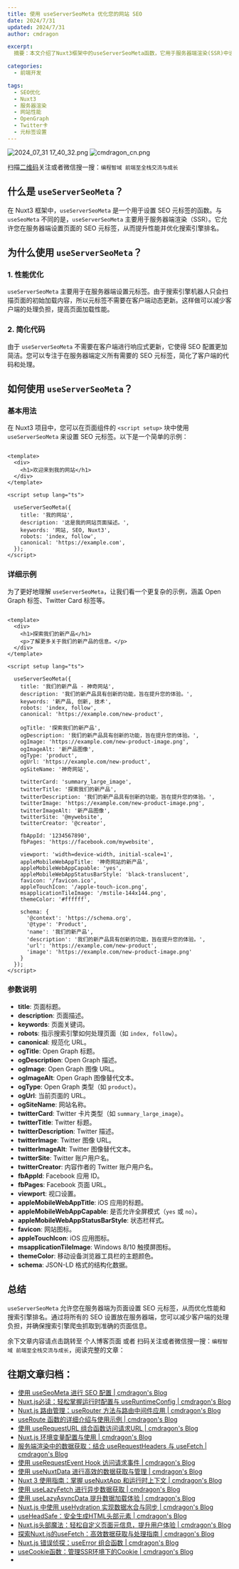 ```yaml
---
title: 使用 useServerSeoMeta 优化您的网站 SEO
date: 2024/7/31
updated: 2024/7/31
author: cmdragon

excerpt:
  摘要：本文介绍了Nuxt3框架中的useServerSeoMeta函数，它用于服务器端渲染(SSR)中设置SEO元标签，以优化性能和搜索引擎排名。内容包括其基本用法、详细示例及各参数说明，强调了服务器端设置元标签对性能的提升和代码简化的好处。

categories:
  - 前端开发

tags:
  - SEO优化
  - Nuxt3
  - 服务器渲染
  - 网站性能
  - OpenGraph
  - Twitter卡
  - 元标签设置
---
```


<img src="https://static.amd794.com/blog/images/2024_07_31 17_40_32.png@blog" title="2024_07_31 17_40_32.png" alt="2024_07_31 17_40_32.png"/>

<img src="https://static.amd794.com/blog/images/cmdragon_cn.png" title="cmdragon_cn.png" alt="cmdragon_cn.png"/>


扫描[二维码](https://static.amd794.com/blog/images/cmdragon_cn.png)关注或者微信搜一搜：`编程智域 前端至全栈交流与成长`

## 什么是 `useServerSeoMeta`？

在 Nuxt3 框架中，`useServerSeoMeta` 是一个用于设置 SEO 元标签的函数。与 `useSeoMeta` 不同的是，`useServerSeoMeta`
主要用于服务器端渲染（SSR）。它允许您在服务器端设置页面的 SEO 元标签，从而提升性能并优化搜索引擎排名。

## 为什么使用 `useServerSeoMeta`？

### 1. 性能优化

`useServerSeoMeta` 主要用于在服务器端设置元标签。由于搜索引擎机器人只会扫描页面的初始加载内容，所以元标签不需要在客户端动态更新。这样做可以减少客户端的处理负担，提高页面加载性能。

### 2. 简化代码

由于 `useServerSeoMeta` 不需要在客户端进行响应式更新，它使得 SEO 配置更加简洁。您可以专注于在服务器端定义所有需要的 SEO
元标签，简化了客户端的代码和处理。

## 如何使用 `useServerSeoMeta`？

### 基本用法

在 Nuxt3 项目中，您可以在页面组件的 `<script setup>` 块中使用 `useServerSeoMeta` 来设置 SEO 元标签。以下是一个简单的示例：

```vue

<template>
  <div>
    <h1>欢迎来到我的网站</h1>
  </div>
</template>

<script setup lang="ts">

  useServerSeoMeta({
    title: '我的网站',
    description: '这是我的网站页面描述。',
    keywords: '网站, SEO, Nuxt3',
    robots: 'index, follow',
    canonical: 'https://example.com',
  });
</script>
```

### 详细示例

为了更好地理解 `useServerSeoMeta`，让我们看一个更复杂的示例，涵盖 Open Graph 标签、Twitter Card 标签等。

```vue

<template>
  <div>
    <h1>探索我们的新产品</h1>
    <p>了解更多关于我们的新产品的信息。</p>
  </div>
</template>

<script setup lang="ts">

  useServerSeoMeta({
    title: '我们的新产品 - 神奇网站',
    description: '我们的新产品具有创新的功能，旨在提升您的体验。',
    keywords: '新产品, 创新, 技术',
    robots: 'index, follow',
    canonical: 'https://example.com/new-product',

    ogTitle: '探索我们的新产品',
    ogDescription: '我们的新产品具有创新的功能，旨在提升您的体验。',
    ogImage: 'https://example.com/new-product-image.png',
    ogImageAlt: '新产品图像',
    ogType: 'product',
    ogUrl: 'https://example.com/new-product',
    ogSiteName: '神奇网站',

    twitterCard: 'summary_large_image',
    twitterTitle: '探索我们的新产品',
    twitterDescription: '我们的新产品具有创新的功能，旨在提升您的体验。',
    twitterImage: 'https://example.com/new-product-image.png',
    twitterImageAlt: '新产品图像',
    twitterSite: '@mywebsite',
    twitterCreator: '@creator',

    fbAppId: '1234567890',
    fbPages: 'https://facebook.com/mywebsite',

    viewport: 'width=device-width, initial-scale=1',
    appleMobileWebAppTitle: '神奇网站的新产品',
    appleMobileWebAppCapable: 'yes',
    appleMobileWebAppStatusBarStyle: 'black-translucent',
    favicon: '/favicon.ico',
    appleTouchIcon: '/apple-touch-icon.png',
    msapplicationTileImage: '/mstile-144x144.png',
    themeColor: '#ffffff',

    schema: {
      '@context': 'https://schema.org',
      '@type': 'Product',
      'name': '我们的新产品',
      'description': '我们的新产品具有创新的功能，旨在提升您的体验。',
      'url': 'https://example.com/new-product',
      'image': 'https://example.com/new-product-image.png'
    }
  });
</script>
```

### 参数说明

- **title**: 页面标题。
- **description**: 页面描述。
- **keywords**: 页面关键词。
- **robots**: 指示搜索引擎如何处理页面（如 `index, follow`）。
- **canonical**: 规范化 URL。
- **ogTitle**: Open Graph 标题。
- **ogDescription**: Open Graph 描述。
- **ogImage**: Open Graph 图像 URL。
- **ogImageAlt**: Open Graph 图像替代文本。
- **ogType**: Open Graph 类型（如 `product`）。
- **ogUrl**: 当前页面的 URL。
- **ogSiteName**: 网站名称。
- **twitterCard**: Twitter 卡片类型（如 `summary_large_image`）。
- **twitterTitle**: Twitter 标题。
- **twitterDescription**: Twitter 描述。
- **twitterImage**: Twitter 图像 URL。
- **twitterImageAlt**: Twitter 图像替代文本。
- **twitterSite**: Twitter 账户用户名。
- **twitterCreator**: 内容作者的 Twitter 账户用户名。
- **fbAppId**: Facebook 应用 ID。
- **fbPages**: Facebook 页面 URL。
- **viewport**: 视口设置。
- **appleMobileWebAppTitle**: iOS 应用的标题。
- **appleMobileWebAppCapable**: 是否允许全屏模式（`yes` 或 `no`）。
- **appleMobileWebAppStatusBarStyle**: 状态栏样式。
- **favicon**: 网站图标。
- **appleTouchIcon**: iOS 应用图标。
- **msapplicationTileImage**: Windows 8/10 触摸屏图标。
- **themeColor**: 移动设备浏览器工具栏的主题颜色。
- **schema**: JSON-LD 格式的结构化数据。

## 总结

`useServerSeoMeta` 允许您在服务器端为页面设置 SEO 元标签，从而优化性能和搜索引擎排名。通过将所有的 SEO
设置放在服务器端，您可以减少客户端的处理负担，并确保搜索引擎爬虫抓取到准确的页面信息。

余下文章内容请点击跳转至 个人博客页面 或者 扫码关注或者微信搜一搜：`编程智域 前端至全栈交流与成长`，阅读完整的文章：

## 往期文章归档：

- [使用 useSeoMeta 进行 SEO 配置 | cmdragon's Blog](https://blog.cmdragon.cn/posts/4ab349e1f178/)
- [Nuxt.js必读：轻松掌握运行时配置与 useRuntimeConfig | cmdragon's Blog](https://blog.cmdragon.cn/posts/014b8d25b5e5/)
- [Nuxt.js 路由管理：useRouter 方法与路由中间件应用 | cmdragon's Blog](https://blog.cmdragon.cn/posts/ad9936895e09/)
- [useRoute 函数的详细介绍与使用示例 | cmdragon's Blog](https://blog.cmdragon.cn/posts/eb8617e107bf/)
- [使用 useRequestURL 组合函数访问请求URL | cmdragon's Blog](https://blog.cmdragon.cn/posts/666fa6c8a5ea/)
- [Nuxt.js 环境变量配置与使用 | cmdragon's Blog](https://blog.cmdragon.cn/posts/c79d66614163/)
- [服务端渲染中的数据获取：结合 useRequestHeaders 与 useFetch | cmdragon's Blog](https://blog.cmdragon.cn/posts/e38e8d28511a/)
- [使用 useRequestEvent Hook 访问请求事件 | cmdragon's Blog](https://blog.cmdragon.cn/posts/2f2570605277/)
- [使用 useNuxtData 进行高效的数据获取与管理 | cmdragon's Blog](https://blog.cmdragon.cn/posts/5e9f5a2b593e/)
- [Nuxt 3 使用指南：掌握 useNuxtApp 和运行时上下文 | cmdragon's Blog](https://blog.cmdragon.cn/posts/f51bb8ed8307/)
- [使用 useLazyFetch 进行异步数据获取 | cmdragon's Blog](https://blog.cmdragon.cn/posts/117488d6538b/)
- [使用 useLazyAsyncData 提升数据加载体验 | cmdragon's Blog](https://blog.cmdragon.cn/posts/b8e3c2416dc7/)
- [Nuxt.js 中使用 useHydration 实现数据水合与同步 | cmdragon's Blog](https://blog.cmdragon.cn/posts/177c9c78744f/)
- [useHeadSafe：安全生成HTML头部元素 | cmdragon's Blog](https://blog.cmdragon.cn/posts/56ede6d7b04b/)
- [Nuxt.js头部魔法：轻松自定义页面元信息，提升用户体验 | cmdragon's Blog](https://blog.cmdragon.cn/posts/28859392f373/)
- [探索Nuxt.js的useFetch：高效数据获取与处理指南 | cmdragon's Blog](https://blog.cmdragon.cn/posts/b4311c856080/)
- [Nuxt.js 错误侦探：useError 组合函数 | cmdragon's Blog](https://blog.cmdragon.cn/posts/a86a834c8e7a/)
- [useCookie函数：管理SSR环境下的Cookie | cmdragon's Blog](https://blog.cmdragon.cn/posts/f36e9827abb4/)
- 

